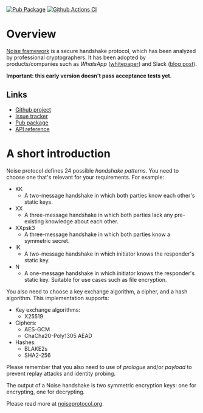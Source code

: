 [![Pub Package](https://img.shields.io/pub/v/noise.svg)](https://pub.dev/packages/noise)
[![Github Actions CI](https://github.com/dint-dev/cryptography/workflows/Dart%20CI/badge.svg)](https://github.com/dint-dev/cryptography/actions?query=workflow%3A%22Dart+CI%22)

# Overview
[Noise framework](https://noiseprotocol.org/noise.html) is a secure handshake protocol, which has
been analyzed by professional cryptographers. It has been adopted by products/companies
such as _WhatsApp_ ([whitepaper](https://www.whatsapp.com/security/WhatsApp-Security-Whitepaper.pdf))
and Slack ([blog post](https://slack.engineering/introducing-nebula-the-open-source-global-overlay-network-from-slack-884110a5579)).

__Important: this early version doesn't pass acceptance tests yet.__

## Links
  * [Github project](https://github.com/dint-dev/cryptography)
  * [Issue tracker](https://github.com/dint-dev/cryptography/issues)
  * [Pub package](https://pub.dev/packages/noise)
  * [API reference](https://pub.dev/documentation/noise/latest/)

# A short introduction
Noise protocol defines 24 possible _handshake patterns_. You need to choose one that's relevant
for your requirements. For example:
  * KK
    * A two-message handshake in which both parties know each other's static keys.
  * XX
    * A three-message handshake in which both parties lack any pre-existing knowledge about
      each other.
  * XXpsk3
    * A three-message handshake in which both parties know a symmetric secret.
  * IK
    * A two-message handshake in which initiator knows the responder's static key.
  * N
    * A one-message handshake in which initiator knows the responder's static key. Suitable for use
      cases such as file encryption.

You also need to choose a key exchange algorithm, a cipher, and a hash algorithm. This
implementation supports:
  * Key exchange algorithms:
    * X25519
  * Ciphers:
    * AES-GCM
    * ChaCha20-Poly1305 AEAD
  * Hashes:
    * BLAKE2s
    * SHA2-256

Please remember that you also need to use of _prologue_ and/or _payload_ to prevent replay attacks
and identity probing.

The output of a Noise handshake is two symmetric encryption keys: one for encrypting, one for
decrypting.

Please read more at [noiseprotocol.org](https://noiseprotocol.org/noise.html).